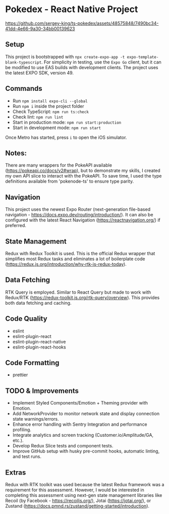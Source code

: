 # Pokedex - React Native Project

https://github.com/sergey-king/ts-pokedex/assets/48575848/7490bc34-41dd-4e66-9a30-34bb00139623

## Setup
This project is bootstrapped with `npx create-expo-app -t expo-template-blank-typescript`. 
For simplicity in testing, use the `Expo Go` client, but it can be modified to use EAS builds with development clients.
The project uses the latest EXPO SDK, version 49.

## Commands
- Run `npm install expo-cli --global`
- Run `npm i` inside the project folder
- Check TypeScript: `npm run ts:check`
- Check lint: `npm run lint`
- Start in production mode: `npm run start:production`
- Start in development mode: `npm run start`

Once Metro has started, press `i` to open the iOS simulator.

## Notes:
There are many wrappers for the PokeAPI available (https://pokeapi.co/docs/v2#wrap), but to demonstrate my skills, I created my own API slice to interact with the PokeAPI. To save time, I used the type definitions available from 'pokenode-ts' to ensure type parity.

## Navigation 
This project uses the newest Expo Router (next-generation file-based navigation - https://docs.expo.dev/routing/introduction/). It can also be configured with the latest React Navigation (https://reactnavigation.org/) if preferred.

## State Management
Redux with Redux Toolkit is used. This is the official Redux wrapper that simplifies most Redux tasks and eliminates a lot of boilerplate code (https://redux.js.org/introduction/why-rtk-is-redux-today).

## Data Fetching
RTK Query is employed. Similar to React Query but made to work with Redux/RTK (https://redux-toolkit.js.org/rtk-query/overview). This provides both data fetching and caching.

## Code Quality 
- eslint
- eslint-plugin-react
- eslint-plugin-react-native
- eslint-plugin-react-hooks

## Code Formatting 
- prettier

## TODO & Improvements
- Implement Styled Components/Emotion + Theming provider with Emotion.
- Add NetworkProvider to monitor network state and display connection state warnings/errors.
- Enhance error handling with Sentry Integration and performance profiling.
- Integrate analytics and screen tracking (Customer.io/Amplitude/GA, etc.).
- Develop Redux Slice tests and component tests.
- Improve GitHub setup with husky pre-commit hooks, automatic linting, and test runs.

## Extras
Redux with RTK toolkit was used because the latest Redux framework was a requirement for this assessment. However, I would be interested in completing this assessment using next-gen state management libraries like Recoil (by Facebook - https://recoiljs.org/), Jotai (https://jotai.org/), or Zustand (https://docs.pmnd.rs/zustand/getting-started/introduction).

